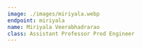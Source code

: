 ```yaml
---
image: ./images/miriyala.webp
endpoint: miriyala
name: Miriyala Veerabhadrarao
class: Assistant Professor Prod Engineer
---
```

